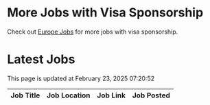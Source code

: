 # More Jobs with Visa Sponsorship

Check out [Europe Jobs](https://github.com/sureshparimi/europejobs#latest-jobs) for more jobs with visa sponsorship.

# Latest Jobs

This page is updated at February 23, 2025 07:20:52

| Job Title | Job Location | Job Link | Job Posted |
| --- | --- | --- | --- |
